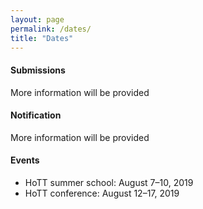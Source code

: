 ```yaml
---
layout: page
permalink: /dates/
title: "Dates"
---
```


#### Submissions

More information will be provided

#### Notification

More information will be provided

#### Events

* HoTT summer school: August 7–10, 2019
* HoTT conference: August 12–17, 2019
